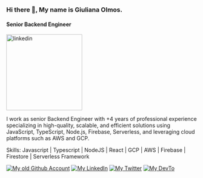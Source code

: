 ### Hi there 👋, My name is Giuliana Olmos.
#### Senior Backend Engineer

<img src='https://i.ibb.co/hWPFJvb/giuli2.png' alt='linkedin' height='200' >

I work as senior Backend Engineer with +4 years of professional experience specializing in high-quality, scalable, and efficient solutions using JavaScript, TypeScript, Node.js, Firebase, Serverless, and leveraging cloud platforms such as AWS and GCP.


Skills: Javascript | Typescript | NodeJS | React | GCP | AWS | Firebase | Firestore | Serverless Framework

[![My old Github Account](https://skillicons.dev/icons?i=github)](https://github.com/GiulianaOlmos)
[![My LinkedIn](https://skillicons.dev/icons?i=linkedin)](https://www.linkedin.com/in/giulianaolmos/)
[![My Twitter](https://skillicons.dev/icons?i=twitter)](https://twitter.com/GiulianaEOlmos)
[![My DevTo](https://skillicons.dev/icons?i=devto)](https://dev.to/giulianaolmos)
